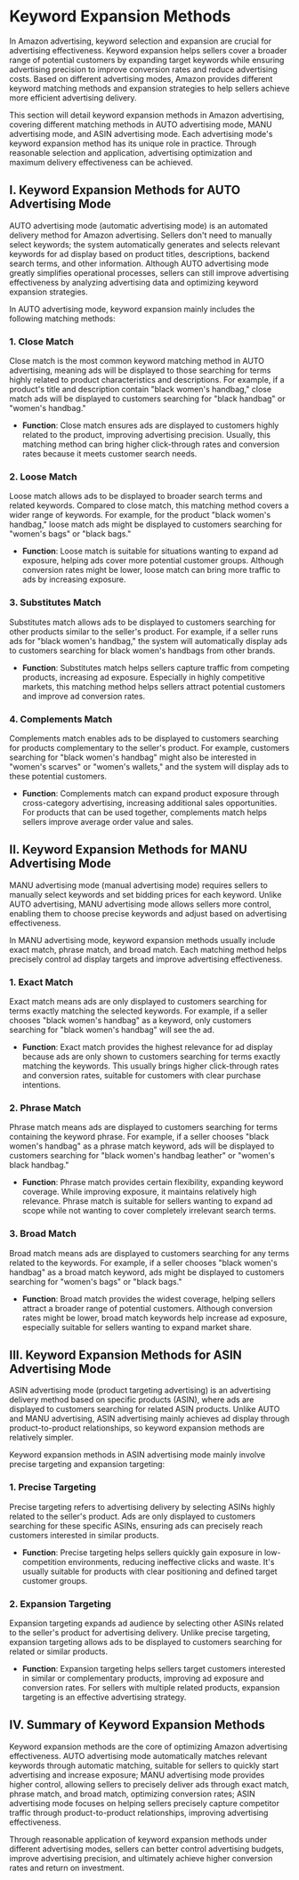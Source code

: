 # Keyword Expansion Methods

In Amazon advertising, keyword selection and expansion are crucial for advertising effectiveness. Keyword expansion helps sellers cover a broader range of potential customers by expanding target keywords while ensuring advertising precision to improve conversion rates and reduce advertising costs. Based on different advertising modes, Amazon provides different keyword matching methods and expansion strategies to help sellers achieve more efficient advertising delivery.

This section will detail keyword expansion methods in Amazon advertising, covering different matching methods in AUTO advertising mode, MANU advertising mode, and ASIN advertising mode. Each advertising mode's keyword expansion method has its unique role in practice. Through reasonable selection and application, advertising optimization and maximum delivery effectiveness can be achieved.

## I. Keyword Expansion Methods for AUTO Advertising Mode

AUTO advertising mode (automatic advertising mode) is an automated delivery method for Amazon advertising. Sellers don't need to manually select keywords; the system automatically generates and selects relevant keywords for ad display based on product titles, descriptions, backend search terms, and other information. Although AUTO advertising mode greatly simplifies operational processes, sellers can still improve advertising effectiveness by analyzing advertising data and optimizing keyword expansion strategies.

In AUTO advertising mode, keyword expansion mainly includes the following matching methods:

### 1. Close Match

Close match is the most common keyword matching method in AUTO advertising, meaning ads will be displayed to those searching for terms highly related to product characteristics and descriptions. For example, if a product's title and description contain "black women's handbag," close match ads will be displayed to customers searching for "black handbag" or "women's handbag."

- **Function**: Close match ensures ads are displayed to customers highly related to the product, improving advertising precision. Usually, this matching method can bring higher click-through rates and conversion rates because it meets customer search needs.

### 2. Loose Match

Loose match allows ads to be displayed to broader search terms and related keywords. Compared to close match, this matching method covers a wider range of keywords. For example, for the product "black women's handbag," loose match ads might be displayed to customers searching for "women's bags" or "black bags."

- **Function**: Loose match is suitable for situations wanting to expand ad exposure, helping ads cover more potential customer groups. Although conversion rates might be lower, loose match can bring more traffic to ads by increasing exposure.

### 3. Substitutes Match

Substitutes match allows ads to be displayed to customers searching for other products similar to the seller's product. For example, if a seller runs ads for "black women's handbag," the system will automatically display ads to customers searching for black women's handbags from other brands.

- **Function**: Substitutes match helps sellers capture traffic from competing products, increasing ad exposure. Especially in highly competitive markets, this matching method helps sellers attract potential customers and improve ad conversion rates.

### 4. Complements Match

Complements match enables ads to be displayed to customers searching for products complementary to the seller's product. For example, customers searching for "black women's handbag" might also be interested in "women's scarves" or "women's wallets," and the system will display ads to these potential customers.

- **Function**: Complements match can expand product exposure through cross-category advertising, increasing additional sales opportunities. For products that can be used together, complements match helps sellers improve average order value and sales.

## II. Keyword Expansion Methods for MANU Advertising Mode

MANU advertising mode (manual advertising mode) requires sellers to manually select keywords and set bidding prices for each keyword. Unlike AUTO advertising, MANU advertising mode allows sellers more control, enabling them to choose precise keywords and adjust based on advertising effectiveness.

In MANU advertising mode, keyword expansion methods usually include exact match, phrase match, and broad match. Each matching method helps precisely control ad display targets and improve advertising effectiveness.

### 1. Exact Match

Exact match means ads are only displayed to customers searching for terms exactly matching the selected keywords. For example, if a seller chooses "black women's handbag" as a keyword, only customers searching for "black women's handbag" will see the ad.

- **Function**: Exact match provides the highest relevance for ad display because ads are only shown to customers searching for terms exactly matching the keywords. This usually brings higher click-through rates and conversion rates, suitable for customers with clear purchase intentions.

### 2. Phrase Match

Phrase match means ads are displayed to customers searching for terms containing the keyword phrase. For example, if a seller chooses "black women's handbag" as a phrase match keyword, ads will be displayed to customers searching for "black women's handbag leather" or "women's black handbag."

- **Function**: Phrase match provides certain flexibility, expanding keyword coverage. While improving exposure, it maintains relatively high relevance. Phrase match is suitable for sellers wanting to expand ad scope while not wanting to cover completely irrelevant search terms.

### 3. Broad Match

Broad match means ads are displayed to customers searching for any terms related to the keywords. For example, if a seller chooses "black women's handbag" as a broad match keyword, ads might be displayed to customers searching for "women's bags" or "black bags."

- **Function**: Broad match provides the widest coverage, helping sellers attract a broader range of potential customers. Although conversion rates might be lower, broad match keywords help increase ad exposure, especially suitable for sellers wanting to expand market share.

## III. Keyword Expansion Methods for ASIN Advertising Mode

ASIN advertising mode (product targeting advertising) is an advertising delivery method based on specific products (ASIN), where ads are displayed to customers searching for related ASIN products. Unlike AUTO and MANU advertising, ASIN advertising mainly achieves ad display through product-to-product relationships, so keyword expansion methods are relatively simpler.

Keyword expansion methods in ASIN advertising mode mainly involve precise targeting and expansion targeting:

### 1. Precise Targeting

Precise targeting refers to advertising delivery by selecting ASINs highly related to the seller's product. Ads are only displayed to customers searching for these specific ASINs, ensuring ads can precisely reach customers interested in similar products.

- **Function**: Precise targeting helps sellers quickly gain exposure in low-competition environments, reducing ineffective clicks and waste. It's usually suitable for products with clear positioning and defined target customer groups.

### 2. Expansion Targeting

Expansion targeting expands ad audience by selecting other ASINs related to the seller's product for advertising delivery. Unlike precise targeting, expansion targeting allows ads to be displayed to customers searching for related or similar products.

- **Function**: Expansion targeting helps sellers target customers interested in similar or complementary products, improving ad exposure and conversion rates. For sellers with multiple related products, expansion targeting is an effective advertising strategy.

## IV. Summary of Keyword Expansion Methods

Keyword expansion methods are the core of optimizing Amazon advertising effectiveness. AUTO advertising mode automatically matches relevant keywords through automatic matching, suitable for sellers to quickly start advertising and increase exposure; MANU advertising mode provides higher control, allowing sellers to precisely deliver ads through exact match, phrase match, and broad match, optimizing conversion rates; ASIN advertising mode focuses on helping sellers precisely capture competitor traffic through product-to-product relationships, improving advertising effectiveness.

Through reasonable application of keyword expansion methods under different advertising modes, sellers can better control advertising budgets, improve advertising precision, and ultimately achieve higher conversion rates and return on investment.
